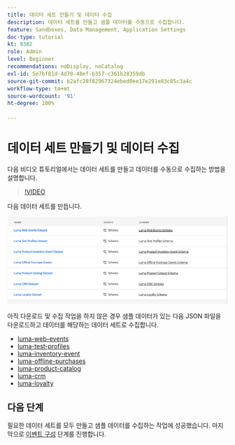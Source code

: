 ```yaml
---
title: 데이터 세트 만들기 및 데이터 수집
description: 데이터 세트를 만들고 샘플 데이터를 수동으로 수집합니다.
feature: Sandboxes, Data Management, Application Settings
doc-type: tutorial
kt: 9382
role: Admin
level: Beginner
recommendations: noDisplay, noCatalog
exl-id: 5e7bf81d-4d70-48ef-b357-c361b28359db
source-git-commit: b2afc28f82967324ebed0ee17e291e83c85c3a4c
workflow-type: tm+mt
source-wordcount: '91'
ht-degree: 100%

---
```


# 데이터 세트 만들기 및 데이터 수집

다음 비디오 튜토리얼에서는 데이터 세트를 만들고 데이터를 수동으로 수집하는 방법을 설명합니다.

>[!VIDEO](https://video.tv.adobe.com/v/334293?quality=12&learn=on)

다음 데이터 세트를 만듭니다.

![데이터 세트 만들기](/help/tutorial-configure-a-training-sandbox/assets/datasets.png)

아직 다운로드 및 수집 작업을 하지 않은 경우 샘플 데이터가 있는 다음 JSON 파일을 다운로드하고 데이터를 해당하는 데이터 세트로 수집합니다.

* [luma-web-events](/help/tutorial-configure-a-training-sandbox/assets/luma-data/luma-web-events.json)
* [luma-test-profiles](/help/tutorial-configure-a-training-sandbox/assets/luma-data/luma-test-profiles.json)
* [luma-inventory-event](/help/tutorial-configure-a-training-sandbox/assets/luma-data/luma-inventory-events.json)
* [luma-offline-purchases](/help/tutorial-configure-a-training-sandbox/assets/luma-data/luma-offline-purchases.json)
* [luma-product-catalog](/help/tutorial-configure-a-training-sandbox/assets/luma-data/luma-product-catalog.json)
* [luma-crm](/help/tutorial-configure-a-training-sandbox/assets/luma-data/luma-crm.json)
* [luma-loyalty](/help/tutorial-configure-a-training-sandbox/assets/luma-data/luma-loyalty.json)


## 다음 단계

필요한 데이터 세트를 모두 만들고 샘플 데이터를 수집하는 작업에 성공했습니다. 마지막으로 [이벤트 구성](/help/tutorial-configure-a-training-sandbox/configure-events.md) 단계를 진행합니다.
